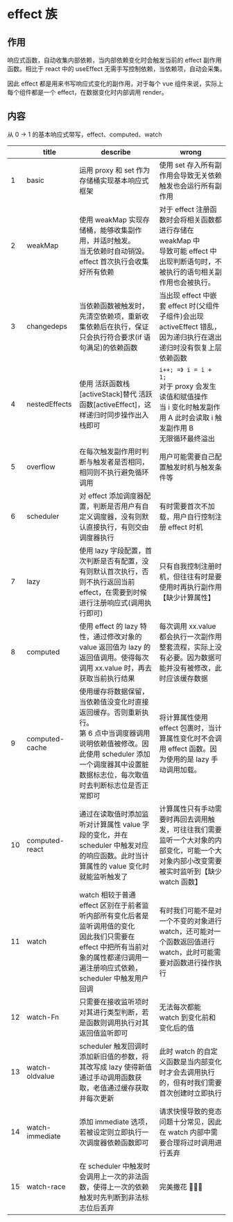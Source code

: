 # effect 族

## 作用

响应式函数，自动收集内部依赖，当内部依赖变化时会触发当前的 effect 副作用函数。相比于 react 中的 useEffect 无需手写控制依赖，当依赖项，自动会采集。

因此 effect 都是用来书写响应式变化的副作用，对于每个 vue 组件来说，实际上每个组件都是一个 effect，在数据变化时内部调用 render。

## 内容

从 0 -> 1 的基本响应式带写，effect、computed、watch

|     | title           | describe                                                                                                                                                                                             | wrong                                                                                                                                     |
| --- | --------------- | ---------------------------------------------------------------------------------------------------------------------------------------------------------------------------------------------------- | ----------------------------------------------------------------------------------------------------------------------------------------- |
| 1   | basic           | 运用 proxy 和 set 作为存储桶实现基本响应式框架                                                                                                                                                       | 使用 set 存入所有副作用会导致无关依赖触发也会运行所有副作用                                                                               |
| 2   | weakMap         | 使用 weakMap 实现存储桶，能够收集副作用，并适时触发。<br>当无依赖时自动销毁。<br/>effect 首次执行会收集好所有依赖                                                                                    | 对于 effect 注册函数时会将相关函数都进行存储在 weakMap 中<br/>导致可能 effect 中出现判断语句时，不被执行的语句相关副作用也会被执行。      |
| 3   | changedeps      | 当依赖函数被触发时，先清空依赖项，重新收集依赖后在执行，保证只会执行符合要求(if 语句满足)的依赖函数                                                                                                  | 当出现 effect 中嵌套 effect 时(父组件子组件)会出现 activeEffect 错乱，因为递归执行在退出递归时没有恢复上层依赖函数                        |
| 4   | nestedEffects   | 使用 活跃函数栈[activeStack]替代 活跃函数[activeEffect]，这样递归时同步操作出入栈即可                                                                                                                | `i++; =》 i = i + 1; `<br>对于 proxy 会发生读值和赋值操作<br>当 i 变化时触发副作用 A 此时会读取 i 触发副作用 B<BR>无限循环最终溢出        |
| 5   | overflow        | 在每次触发副作用时判断与触发者是否相同，相同则不执行避免循环调用                                                                                                                                     | 用户可能需要自己配置触发时机与触发条件等                                                                                                  |
| 6   | scheduler       | 对 effect 添加调度器配置，判断是否用户有自定义调度器，没有则默认直接执行，有则交由调度器执行                                                                                                         | 有时需要首次不加载，用户自行控制注册 effect 时机                                                                                          |
| 7   | lazy            | 使用 lazy 字段配置，首次判断是否有配置，没有则默认首次执行，否则不执行返回当前 effect，在需要到时候进行注册响应式(调用执行即可)                                                                      | 只有自我控制注册时机，但往往有时是要使用时再执行副作用【缺少计算属性】                                                                    |
| 8   | computed        | 使用 effect 的 lazy 特性，通过修改对象的 value 返回值为 lazy 的返回值调用。使得每次调用 xx.value 时，再去获取当前执行结果                                                                            | 每次调用 xx.value 都会执行一次副作用整套流程，实际上没有必要。因为数据可能并没有被修改，此时应该缓存数据                                  |
| 9   | computed-cache  | 使用缓存将数据保留，当依赖值没变化时直接返回缓存。否则重新执行。<br>第 6 点中当调度器调用说明依赖值被修改。因此使用 scheduler 添加一个调度器其中设置脏数据标志位，每次取值时去判断标志位是否正常即可 | 将计算属性使用 effect 包裹时，当计算属性变化时不会调用 effect 函数。因为使用的是 lazy 手动调用加载。                                      |
| 10  | computed-react  | 通过在读取值时添加监听对计算属性 value 字段的变化，并在 scheduler 中触发对应的响应函数。此时当计算属性的 value 变化时就能监听触发了                                                                  | 计算属性只有手动需要时再回去调用触发，可往往我们需要监听一个大对象的内部变化，可能一个大对象内部小改变需要被实时监听到【缺少 watch 函数】 |
| 11  | watch           | watch 相较于普通 effect 区别在于前者监听内部所有变化后者是监听调用值的变化<br>因此我们只需要在 effect 中把所有当前对象的属性都递归调用一遍注册响应式依赖，scheduler 中触发用户回调                   | 有时我们可能不是对一个不变的对象进行 watch，还可能对一个函数返回值进行 watch，此时可能需要对函数进行操作执行                              |
| 12  | watch-Fn        | 只需要在接收监听项时对其进行类型判断，若是函数则调用执行对其返回值监听即可                                                                                                                           | 无法每次都能 watch 到变化前和变化后的值                                                                                                   |
| 13  | watch-oldvalue  | scheduler 触发回调时添加新旧值的参数，将其改写成 lazy 使得新值通过手动调用函数获取，老值通过缓存获取并每次更新                                                                                       | 此时 watch 的自定义函数是当内部变化时才会去调用执行的，但有时我们需要首次创建时立即执行                                                   |
| 14  | watch-immediate | 添加 immediate 选项，若被设定则立即执行一次调度器依赖函数即可                                                                                                                                        | 请求快慢导致的竞态问题十分常见，因此在 watch 内部中需要合理将过时调用进行丢弃                                                             |
| 15  | watch-race      | 在 scheduler 中触发时会调用上一次的非法函数，使得上一次的依赖触发时先判断到非法标志位后丢弃                                                                                                          | 完美撒花 🎉🎉🎉                                                                                                                           |
